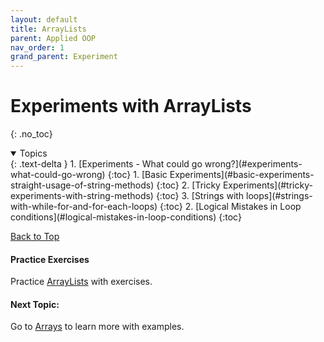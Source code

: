 ```yaml
---
layout: default
title: ArrayLists
parent: Applied OOP
nav_order: 1
grand_parent: Experiment
---
```


# Experiments with ArrayLists
{: .no_toc}

<details open markdown="block">
  <summary>
    Topics
  </summary>
  {: .text-delta }
  1. [Experiments - What could go wrong?](#experiments-what-could-go-wrong)
     {:toc}
  1. [Basic Experiments](#basic-experiments-straight-usage-of-string-methods)
     {:toc}
  2. [Tricky Experiments](#tricky-experiments-with-string-methods)
     {:toc}
  3. [Strings with loops](#strings-with-while-for-and-for-each-loops)
     {:toc}
  2. [Logical Mistakes in Loop conditions](#logical-mistakes-in-loop-conditions)
     {:toc}
</details>



[Back to Top](#top)

#### Practice Exercises
Practice [ArrayLists](../applied-oop/arraylists) with exercises.

#### Next Topic: 
Go to [Arrays](../learn/java/foundations/arrays) to learn more with examples.
